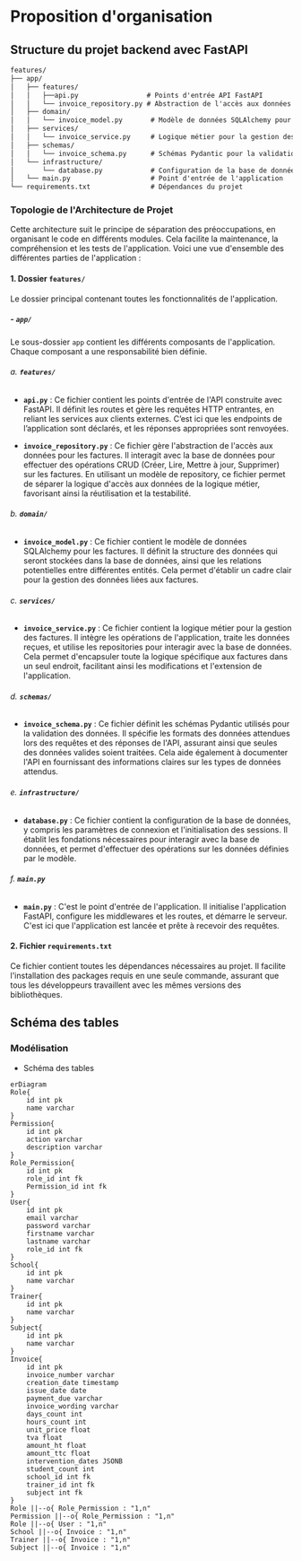 # Proposition d'organisation

## Structure du projet backend avec FastAPI

```txt
features/ 
├── app/
│   ├── features/
│   │   ├──api.py                 # Points d'entrée API FastAPI
│   │   └── invoice_repository.py # Abstraction de l'accès aux données    
│   ├── domain/
│   │   └── invoice_model.py       # Modèle de données SQLAlchemy pour les factures
│   ├── services/
│   │   └── invoice_service.py     # Logique métier pour la gestion des factures
│   ├── schemas/
│   │   └── invoice_schema.py      # Schémas Pydantic pour la validation des données
│   └── infrastructure/
│       └── database.py            # Configuration de la base de données
│   └── main.py                    # Point d'entrée de l'application
└── requirements.txt               # Dépendances du projet

```

### Topologie de l'Architecture de Projet

Cette architecture suit le principe de séparation des préoccupations, en organisant le code en différents modules. Cela facilite la maintenance, la compréhension et les tests de l'application. Voici une vue d'ensemble des différentes parties de l'application :

#### 1. **Dossier `features/`**
Le dossier principal contenant toutes les fonctionnalités de l'application.

##### - `app/`
Le sous-dossier `app` contient les différents composants de l'application. Chaque composant a une responsabilité bien définie.

###### a. **`features/`**
- **`api.py`** : Ce fichier contient les points d'entrée de l'API construite avec FastAPI. Il définit les routes et gère les requêtes HTTP entrantes, en reliant les services aux clients externes. C’est ici que les endpoints de l’application sont déclarés, et les réponses appropriées sont renvoyées.

- **`invoice_repository.py`** : Ce fichier gère l'abstraction de l'accès aux données pour les factures. Il interagit avec la base de données pour effectuer des opérations CRUD (Créer, Lire, Mettre à jour, Supprimer) sur les factures. En utilisant un modèle de repository, ce fichier permet de séparer la logique d'accès aux données de la logique métier, favorisant ainsi la réutilisation et la testabilité.

###### b. **`domain/`**
- **`invoice_model.py`** : Ce fichier contient le modèle de données SQLAlchemy pour les factures. Il définit la structure des données qui seront stockées dans la base de données, ainsi que les relations potentielles entre différentes entités. Cela permet d'établir un cadre clair pour la gestion des données liées aux factures.

###### c. **`services/`**
- **`invoice_service.py`** : Ce fichier contient la logique métier pour la gestion des factures. Il intègre les opérations de l'application, traite les données reçues, et utilise les repositories pour interagir avec la base de données. Cela permet d'encapsuler toute la logique spécifique aux factures dans un seul endroit, facilitant ainsi les modifications et l'extension de l'application.

###### d. **`schemas/`**
- **`invoice_schema.py`** : Ce fichier définit les schémas Pydantic utilisés pour la validation des données. Il spécifie les formats des données attendues lors des requêtes et des réponses de l'API, assurant ainsi que seules des données valides soient traitées. Cela aide également à documenter l'API en fournissant des informations claires sur les types de données attendus.

###### e. **`infrastructure/`**
- **`database.py`** : Ce fichier contient la configuration de la base de données, y compris les paramètres de connexion et l'initialisation des sessions. Il établit les fondations nécessaires pour interagir avec la base de données, et permet d'effectuer des opérations sur les données définies par le modèle.

###### f. **`main.py`**
- **`main.py`** : C'est le point d'entrée de l'application. Il initialise l'application FastAPI, configure les middlewares et les routes, et démarre le serveur. C'est ici que l'application est lancée et prête à recevoir des requêtes.

#### 2. **Fichier `requirements.txt`**
Ce fichier contient toutes les dépendances nécessaires au projet. Il facilite l'installation des packages requis en une seule commande, assurant que tous les développeurs travaillent avec les mêmes versions des bibliothèques.


## Schéma des tables 

### Modélisation

- Schéma des tables 

```mermaid
erDiagram
Role{
    id int pk
    name varchar
}
Permission{
    id int pk
    action varchar
    description varchar
}
Role_Permission{
    id int pk
    role_id int fk
    Permission_id int fk
}
User{
    id int pk
    email varchar
    password varchar
    firstname varchar
    lastname varchar
    role_id int fk
}
School{
    id int pk
    name varchar
}
Trainer{
    id int pk
    name varchar
}
Subject{
    id int pk
    name varchar
}
Invoice{
    id int pk
    invoice_number varchar
    creation_date timestamp 
    issue_date date
    payment_due varchar
    invoice_wording varchar
    days_count int
    hours_count int
    unit_price float
    tva float
    amount_ht float
    amount_ttc float
    intervention_dates JSONB
    student_count int
    school_id int fk
    trainer_id int fk
    subject int fk
}
Role ||--o{ Role_Permission : "1,n"
Permission ||--o{ Role_Permission : "1,n"
Role ||--o{ User : "1,n"
School ||--o{ Invoice : "1,n"
Trainer ||--o{ Invoice : "1,n"
Subject ||--o{ Invoice : "1,n"
````